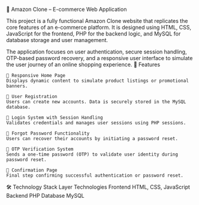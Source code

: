 🛒 Amazon Clone – E-commerce Web Application

This project is a fully functional Amazon Clone website that replicates the core features of an e-commerce platform. It is designed using HTML, CSS, JavaScript for the frontend, PHP for the backend logic, and MySQL for database storage and user management.

The application focuses on user authentication, secure session handling, OTP-based password recovery, and a responsive user interface to simulate the user journey of an online shopping experience.
🚀 Features

    🔹 Responsive Home Page
    Displays dynamic content to simulate product listings or promotional banners.

    🔹 User Registration
    Users can create new accounts. Data is securely stored in the MySQL database.

    🔹 Login System with Session Handling
    Validates credentials and manages user sessions using PHP sessions.

    🔹 Forgot Password Functionality
    Users can recover their accounts by initiating a password reset.

    🔹 OTP Verification System
    Sends a one-time password (OTP) to validate user identity during password reset.

    🔹 Confirmation Page
    Final step confirming successful authentication or password reset.

🛠️ Technology Stack
Layer	Technologies
Frontend	HTML, CSS, JavaScript
Backend	PHP
Database	MySQL
